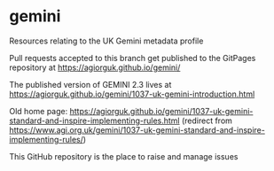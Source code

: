 # gemini
Resources relating to the UK Gemini metadata profile

Pull requests accepted to this branch get published to the GitPages repository at https://agiorguk.github.io/gemini/

The published version of GEMINI 2.3 lives at https://agiorguk.github.io/gemini/1037-uk-gemini-introduction.html

Old home page: https://agiorguk.github.io/gemini/1037-uk-gemini-standard-and-inspire-implementing-rules.html (redirect from https://www.agi.org.uk/gemini/1037-uk-gemini-standard-and-inspire-implementing-rules/)

This GitHub repository is the place to raise and manage issues
